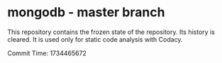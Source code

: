 # mongodb - master branch

This repository contains the frozen state of the repository.
Its history is cleared. It is used only for static code
analysis with Codacy.

Commit Time: 1734465672